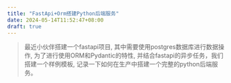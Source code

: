 ```yaml
---
title: "FastApi+Orm搭建Python后端服务"
date: 2024-05-14T11:52:47+08:00
draft: true
---
```


> 最近小伙伴搭建一个fastapi项目, 其中需要使用postgres数据库进行数据操作, 为了进行使用ORM和Pydantic的特性, 并结合fastapi的异步任务，我们搭建一个样例模板, 记录一下如何在生产中搭建一个完整的python后端服务。